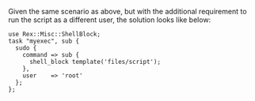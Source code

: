 Given the same scenario as above, but with the additional requirement to run the script as a different user, the solution looks like below:

    use Rex::Misc::ShellBlock;
    task "myexec", sub {
      sudo {
        command => sub {
          shell_block template('files/script');
        },
        user    => 'root'
      };
    };
